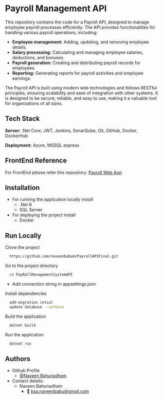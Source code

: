 
# Payroll Management API

This repository contains the code for a Payroll API, designed to manage employee payroll processes efficiently. The API provides functionalities for handling various payroll operations, including:

- **Employee management:** Adding, updating, and removing employee details.
- **Salary processing:** Calculating and managing employee salaries, deductions, and bonuses.
- **Payroll generation:** Creating and distributing payroll records for employees.
- **Reporting:** Generating reports for payroll activities and employee earnings.

The Payroll API is built using modern web technologies and follows RESTful principles, ensuring scalability and ease of integration with other systems. It is designed to be secure, reliable, and easy to use, making it a valuable tool for organizations of all sizes.

## Tech Stack

**Server:** .Net Core, JWT, Jenkins, SonarQube,
Git, GitHub, Docker, DockerHub 

**Deployment:** Azure, MSSQL express 

## FrontEnd Reference

For FrontEnd please refer this repository:
[Payroll Web App](https://github.com/naveenbabu4/PayRollWebApp.git)

## Installation
- For running the application locally install
   - .Net 6
   - SQL Server
- For deploying the project install
   - Docker

## Run Locally

Clone the project

```bash
  https://github.com/naveenbabu4/PayrollAPIFinal.git
```

Go to the project directory

```bash
  cd PayRollManagementSystemAPI
```
- Add connection string in appsettings.json
  
Install dependencies

```bash
  add-migration intial
  update database --verbose
```

Build the application

```bash
  dotnet build
```

Run the application

```bash
  dotnet run
```


## Authors

- Github Profile
     - [@Naveen Bahunadham](https://github.com/naveenbabu4/)
-  Contact details:
    - Naveen Bahunadham
      - 📧 bsa.naveenbabu@gmail.com
